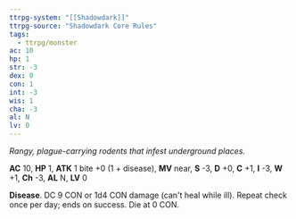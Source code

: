 ```yaml
---
ttrpg-system: "[[Shadowdark]]"
ttrpg-source: "Shadowdark Core Rules"
tags:
  - ttrpg/monster
ac: 10
hp: 1
str: -3
dex: 0
con: 1
int: -3
wis: 1
cha: -3
al: N
lv: 0
---
```


_Rangy, plague-carrying rodents that infest underground places._

**AC** 10, **HP** 1, **ATK** 1 bite +0 (1 + disease), **MV** near, **S** -3, **D** +0, **C** +1, **I** -3, **W** +1, **Ch** -3, **AL** N, **LV** 0

**Disease**. DC 9 CON or 1d4 CON damage (can't heal while ill). Repeat check once per day; ends on success. Die at 0 CON.

